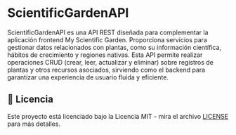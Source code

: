 # ScientificGardenAPI
ScientificGardenAPI es una API REST diseñada para complementar la aplicación frontend My Scientific Garden. Proporciona servicios para gestionar datos relacionados con plantas, como su información científica, hábitos de crecimiento y regiones nativas. Esta API permite realizar operaciones CRUD (crear, leer, actualizar y eliminar) sobre registros de plantas y otros recursos asociados, sirviendo como el backend para garantizar una experiencia de usuario fluida y eficiente.

## 📜 Licencia

Este proyecto está licenciado bajo la Licencia MIT - mira el archivo [LICENSE](LICENSE) para más detalles.
